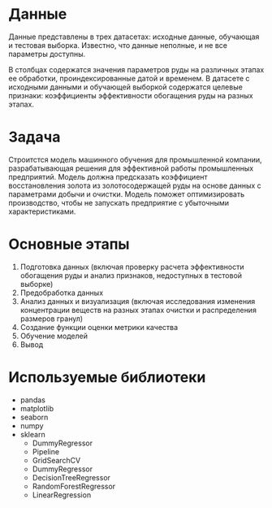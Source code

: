 # Данные 

Данные представлены в трех датасетах: исходные данные, обучающая и тестовая выборка. Известно, что данные неполные, и не все параметры доступны.  

В столбцах содержатся значения параметров руды на различных этапах ее обработки, проиндексированные датой и временем. В датасете с исходными данными и обучающей выборкой содержатся целевые признаки: коэффициенты эффективности обогащения руды на разных этапах.  

# Задача 

Строитстся модель машинного обучения для промышленной компании, разрабатывающая решения для эффективной работы промышленных предприятий. Модель должна предсказать коэффициент восстановления золота из золотосодержащей руды на основе данных с параметрами добычи и очистки. 
Модель поможет оптимизировать производство, чтобы не запускать предприятие с убыточными характеристиками.  

# Основные этапы  

1. Подготовка данных (включая проверку расчета эффективности обогащения руды и анализ признаков, недоступных в тестовой выборке)
2. Предобработка данных
3. Анализ данных и визуализация (включая исследования изменения концентрации веществ на разных этапах очистки и распределения размеров гранул)
4. Создание функции оценки метрики качества
5. Обучение моделей
6. Вывод

# Используемые библиотеки  

- pandas
- matplotlib
- seaborn
- numpy
- sklearn
  - DummyRegressor
  - Pipeline
  - GridSearchCV
  - DummyRegressor
  - DecisionTreeRegressor
  - RandomForestRegressor
  - LinearRegression



